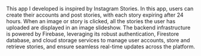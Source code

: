 
This app I developed is inspired by Instagram Stories. In this app, users can create their accounts and post stories, with each story expiring after 24 hours. When an image or story is clicked, all the stories the user has uploaded are displayed in an image slideshow. The backend infrastructure is powered by Firebase, leveraging its robust authentication, Firestore database, and cloud storage services to manage user accounts, store and retrieve stories, and ensure seamless real-time updates across the platform.
